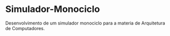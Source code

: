 # Simulador-Monociclo
Desenvolvimento de um simulador monociclo para a materia de Arquitetura de Computadores.
